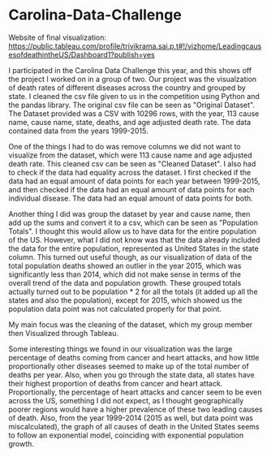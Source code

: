 # Carolina-Data-Challenge

Website of final visualization: https://public.tableau.com/profile/trivikrama.sai.p.t#!/vizhome/LeadingcausesofdeathintheUS/Dashboard1?publish=yes

I participated in the Carolina Data Challenge this year, and this shows off the project I worked on in a group of two. Our project was the visualzation of death rates of different diseases across the country and grouped by state.
I cleaned the csv file given to us in the competition using Python and the pandas library. The original csv file can be seen as "Original Dataset".
The Dataset provided was a CSV with 10296 rows, with the year, 113 cause name, cause name, state, deaths, and age adjusted death rate. The data contained data from the years 1999-2015.

One of the things I had to do was remove columns we did not want to visualize from the dataset, which were 113 cause name and age adjusted death rate. This cleaned csv can be seen as "Cleaned Dataset".
I also had to check if the data had equality across the dataset. I first checked if the data had an equal amount of data points for each year between 1999-2015, and then checked if the data had an equal amount of data points for each individual disease. The data had an equal amount of data points for both.

Another thing I did was group the dataset by year and cause name, then add up the sums and convert it to a csv, which can be seen as "Population Totals". I thought this would allow us to have data for the entire population of the US. However, what I did not know was that the data already included the data for the entire population, represented as United States in the state column.
This turned out useful though, as our visualization of data of the total population deaths showed an outlier in the year 2015, which was significantly less than 2014, which did not make sense in terms of the overall trend of the data and population growth. These grouped totals actually turned out to be
population * 2 for all the totals (it added up all the states and also the population), except for 2015, which showed us the population data point was not calculated properly for that point.

My main focus was the cleaning of the dataset, which my group member then Visualized through Tableau.

Some interesting things we found in our visualization was the large percentage of deaths coming from cancer and heart attacks, and how little proportionally other diseases seemed to make up of the total number of deaths per year. Also, when you go through the state data, all states have their highest proportion of deaths from cancer and heart attack. Proportionally, the percentage of heart attacks and cancer seem to be even across the US, something I did not expect, as I thought geographically poorer regions would have a higher prevalence of these two leading causes of death. Also, from the year 1999-2014 (2015 as well, but data point was miscalculated), the graph of all causes of death in the United States seems to follow an exponential model, coinciding with exponential population growth.
